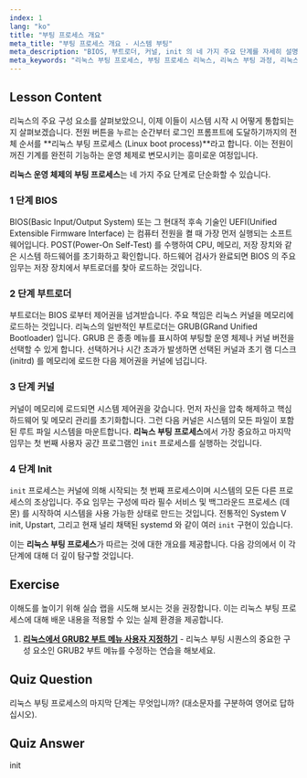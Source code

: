 ```yaml
---
index: 1
lang: "ko"
title: "부팅 프로세스 개요"
meta_title: "부팅 프로세스 개요 - 시스템 부팅"
meta_description: "BIOS, 부트로더, 커널, init 의 네 가지 주요 단계를 자세히 설명하는 Linux 부팅 프로세스에 대한 명확한 개요입니다. 전원 켜기부터 로그인 프롬프트까지 Linux 운영 체제의 전체 부팅 과정을 알아보세요."
meta_keywords: "리눅스 부팅 프로세스, 부팅 프로세스 리눅스, 리눅스 부팅 과정, 리눅스 운영체제 부팅 과정, BIOS, 부트로더, 커널, init, 리눅스 튜토리얼, 리눅스 가이드, 초보자"
---
```


## Lesson Content

리눅스의 주요 구성 요소를 살펴보았으니, 이제 이들이 시스템 시작 시 어떻게 통합되는지 살펴보겠습니다. 전원 버튼을 누르는 순간부터 로그인 프롬프트에 도달하기까지의 전체 순서를 **리눅스 부팅 프로세스 (Linux boot process)**라고 합니다. 이는 전원이 꺼진 기계를 완전히 기능하는 운영 체제로 변모시키는 흥미로운 여정입니다.

**리눅스 운영 체제의 부팅 프로세스**는 네 가지 주요 단계로 단순화할 수 있습니다.

### 1 단계 BIOS

BIOS(Basic Input/Output System) 또는 그 현대적 후속 기술인 UEFI(Unified Extensible Firmware Interface) 는 컴퓨터 전원을 켤 때 가장 먼저 실행되는 소프트웨어입니다. POST(Power-On Self-Test) 를 수행하여 CPU, 메모리, 저장 장치와 같은 시스템 하드웨어를 초기화하고 확인합니다. 하드웨어 검사가 완료되면 BIOS 의 주요 임무는 저장 장치에서 부트로더를 찾아 로드하는 것입니다.

### 2 단계 부트로더

부트로더는 BIOS 로부터 제어권을 넘겨받습니다. 주요 책임은 리눅스 커널을 메모리에 로드하는 것입니다. 리눅스의 일반적인 부트로더는 GRUB(GRand Unified Bootloader) 입니다. GRUB 은 종종 메뉴를 표시하여 부팅할 운영 체제나 커널 버전을 선택할 수 있게 합니다. 선택하거나 시간 초과가 발생하면 선택된 커널과 초기 램 디스크 (initrd) 를 메모리에 로드한 다음 제어권을 커널에 넘깁니다.

### 3 단계 커널

커널이 메모리에 로드되면 시스템 제어권을 갖습니다. 먼저 자신을 압축 해제하고 핵심 하드웨어 및 메모리 관리를 초기화합니다. 그런 다음 커널은 시스템의 모든 파일이 포함된 루트 파일 시스템을 마운트합니다. **리눅스 부팅 프로세스**에서 가장 중요하고 마지막 임무는 첫 번째 사용자 공간 프로그램인 `init` 프로세스를 실행하는 것입니다.

### 4 단계 Init

`init` 프로세스는 커널에 의해 시작되는 첫 번째 프로세스이며 시스템의 모든 다른 프로세스의 조상입니다. 주요 임무는 구성에 따라 필수 서비스 및 백그라운드 프로세스 (데몬) 를 시작하여 시스템을 사용 가능한 상태로 만드는 것입니다. 전통적인 System V init, Upstart, 그리고 현재 널리 채택된 systemd 와 같이 여러 `init` 구현이 있습니다.

이는 **리눅스 부팅 프로세스**가 따르는 것에 대한 개요를 제공합니다. 다음 강의에서 이 각 단계에 대해 더 깊이 탐구할 것입니다.

## Exercise

이해도를 높이기 위해 실습 랩을 시도해 보시는 것을 권장합니다. 이는 리눅스 부팅 프로세스에 대해 배운 내용을 적용할 수 있는 실제 환경을 제공합니다.

1. **[리눅스에서 GRUB2 부트 메뉴 사용자 지정하기](https://labex.io/ko/labs/comptia-customize-the-grub2-boot-menu-in-linux-590859)** - 리눅스 부팅 시퀀스의 중요한 구성 요소인 GRUB2 부트 메뉴를 수정하는 연습을 해보세요.

## Quiz Question

리눅스 부팅 프로세스의 마지막 단계는 무엇입니까? (대소문자를 구분하여 영어로 답하십시오).

## Quiz Answer

init
